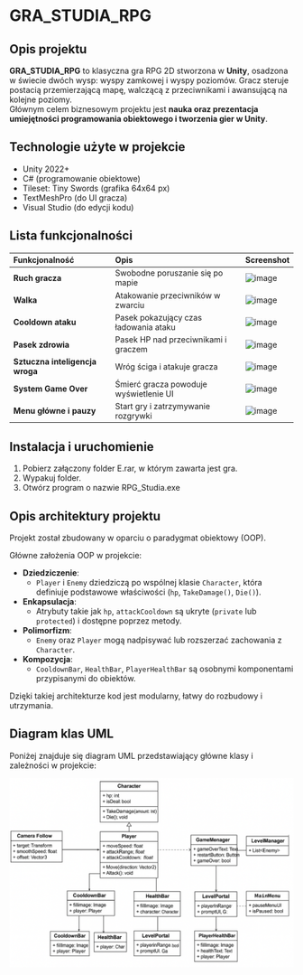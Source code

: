 # GRA_STUDIA_RPG

## Opis projektu
**GRA_STUDIA_RPG** to klasyczna gra RPG 2D stworzona w **Unity**, osadzona w świecie dwóch wysp: wyspy zamkowej i wyspy poziomów. Gracz steruje postacią przemierzającą mapę, walczącą z przeciwnikami i awansującą na kolejne poziomy.  
Głównym celem biznesowym projektu jest **nauka oraz prezentacja umiejętności programowania obiektowego i tworzenia gier w Unity**.

## Technologie użyte w projekcie
- Unity 2022+
- C# (programowanie obiektowe)
- Tileset: Tiny Swords (grafika 64x64 px)
- TextMeshPro (do UI gracza)
- Visual Studio (do edycji kodu)

## Lista funkcjonalności

| Funkcjonalność             | Opis                                      | Screenshot                |
|:----------------------------|:-----------------------------------------|:---------------------------|
| **Ruch gracza**             | Swobodne poruszanie się po mapie          | ![image](https://github.com/user-attachments/assets/79d37da6-2a20-4843-a471-488d353dfe24) |
| **Walka**                   | Atakowanie przeciwników w zwarciu         | ![image](https://github.com/user-attachments/assets/0811acfb-c519-401e-9087-717f6a20ddcf) |
| **Cooldown ataku**          | Pasek pokazujący czas ładowania ataku     | ![image](https://github.com/user-attachments/assets/63569e07-841d-4d19-ba91-87f72393b0a2) |
| **Pasek zdrowia**           | Pasek HP nad przeciwnikami i graczem      | ![image](https://github.com/user-attachments/assets/8ebf17c4-c806-4d2c-b553-48b06647b57b) |
| **Sztuczna inteligencja wroga** | Wróg ściga i atakuje gracza           | ![image](https://github.com/user-attachments/assets/004102b9-ce0a-4039-8181-33713c387937) |
| **System Game Over**        | Śmierć gracza powoduje wyświetlenie UI    | ![image](https://github.com/user-attachments/assets/bb14340f-1a04-4de5-905b-ecb91d7a1959) |
| **Menu główne i pauzy**     | Start gry i zatrzymywanie rozgrywki       | ![image](https://github.com/user-attachments/assets/f8f800a7-f9b2-4c92-8659-75f9d32c164d) |

## Instalacja i uruchomienie

 1. Pobierz załączony folder E.rar, w którym zawarta jest gra.
 2. Wypakuj folder.
 3. Otwórz program o nazwie RPG_Studia.exe

## Opis architektury projektu

Projekt został zbudowany w oparciu o paradygmat obiektowy (OOP).

Główne założenia OOP w projekcie:
- **Dziedziczenie**: 
  - `Player` i `Enemy` dziedziczą po wspólnej klasie `Character`, która definiuje podstawowe właściwości (`hp`, `TakeDamage()`, `Die()`).
- **Enkapsulacja**: 
  - Atrybuty takie jak `hp`, `attackCooldown` są ukryte (`private` lub `protected`) i dostępne poprzez metody.
- **Polimorfizm**: 
  - `Enemy` oraz `Player` mogą nadpisywać lub rozszerzać zachowania z `Character`.
- **Kompozycja**: 
  - `CooldownBar`, `HealthBar`, `PlayerHealthBar` są osobnymi komponentami przypisanymi do obiektów.

Dzięki takiej architekturze kod jest modularny, łatwy do rozbudowy i utrzymania.

## Diagram klas UML

Poniżej znajduje się diagram UML przedstawiający główne klasy i zależności w projekcie:

![UML Diagram](Diagram_UML_RPG.png)

